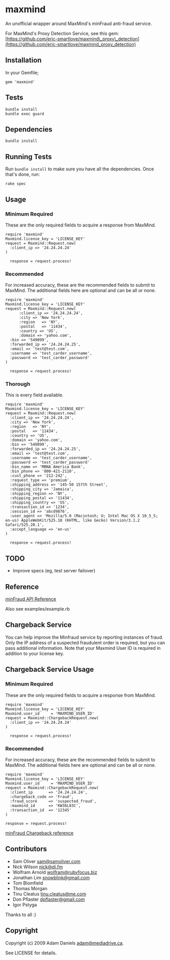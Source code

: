 maxmind
==========

An unofficial wrapper around MaxMind's minFraud anti-fraud service.

For MaxMind's Proxy Detection Service, see this gem: [https://github.com/eric-smartlove/maxmind\_proxy\_detection](https://github.com/eric-smartlove/maxmind_proxy_detection)

Installation
------------

In your Gemfile;

    gem 'maxmind'

Tests
------------

    bundle install
    bundle exec guard

Dependencies
------------

    bundle install

Running Tests
-------------

Run `bundle install` to make sure you have all the dependencies. Once that's done, run:

    rake spec

Usage
-----

### Minimum Required ###
These are the only required fields to acquire a response from MaxMind.

    require 'maxmind'
    Maxmind.license_key = 'LICENSE_KEY'
    request = Maxmind::Request.new(
      :client_ip => '24.24.24.24'
    )

	  response = request.process!


### Recommended ###
For increased accuracy, these are the recommended fields to submit to MaxMind. The additional
fields here are optional and can be all or none.

    require 'maxmind'
    Maxmind.license_key = 'LICENSE_KEY'
    request = Maxmind::Request.new(
		  :client_ip => '24.24.24.24',
		  :city => 'New York',
		  :region	=> 'NY',
		  :postal	=> '11434',
		  :country => 'US',
		  :domain => 'yahoo.com',
      :bin => '549099',
      :forwarded_ip => '24.24.24.25',
      :email => 'test@test.com',
      :username => 'test_carder_username',
      :password => 'test_carder_password'
    )

	  response = request.process!

### Thorough ###
This is every field available.

    require 'maxmind'
    Maxmind.license_key = 'LICENSE_KEY'
    request = Maxmind::Request.new(
      :client_ip => '24.24.24.24',
      :city => 'New York',
      :region	=> 'NY',
      :postal	=> '11434',
      :country => 'US',
      :domain => 'yahoo.com',
      :bin => '549099',
      :forwarded_ip => '24.24.24.25',
      :email => 'test@test.com',
      :username => 'test_carder_username',
      :password => 'test_carder_password'
      :bin_name => 'MBNA America Bank',
      :bin_phone => '800-421-2110',
      :cust_phone => '212-242',
      :request_type => 'premium',
      :shipping_address => '145-50 157th Street',
      :shipping_city => 'Jamaica',
      :shipping_region => 'NY',
      :shipping_postal => '11434',
      :shipping_country => 'US',
      :transaction_id => '1234',
      :session_id => 'abcd9876',
      :user_agent => 'Mozilla/5.0 (Macintosh; U; Intel Mac OS X 10_5_5; en-us) AppleWebKit/525.18 (KHTML, like Gecko) Version/3.1.2 Safari/525.20.1',
      :accept_language => 'en-us'
    )

	  response = request.process!

TODO
----
* Improve specs (eg, test server failover)

Reference
---------
[minFraud API Reference](http://www.maxmind.com/app/ccv)

Also see examples/example.rb

Chargeback Service
------------------

You can help improve the Minfraud service by reporting instances of fraud.  Only the IP address of a suspected fraudulent order is required, but you can pass additional information.  Note that your Maxmind User ID is required in addition to your license key.

Chargeback Service Usage
------------------------

### Minimum Required ###
These are the only required fields to acquire a response from MaxMind.

    require 'maxmind'
    Maxmind.license_key = 'LICENSE_KEY'
    Maxmind.user_id     = 'MAXMIND_USER_ID'
    request = Maxmind::ChargebackRequest.new(
      :client_ip => '24.24.24.24'
    )

	  response = request.process!


### Recommended ###
For increased accuracy, these are the recommended fields to submit to MaxMind. The additional
fields here are optional and can be all or none.

    require 'maxmind'
    Maxmind.license_key = 'LICENSE_KEY'
    Maxmind.user_id     = 'MAXMIND_USER_ID'
    request = Maxmind::ChargebackRequest.new(
      :client_ip       => '24.24.24.24',
      :chargeback_code => 'Fraud',
      :fraud_score     => 'suspected_fraud',
      :maxmind_id      => 'KW36L83C',
      :transaction_id  => '12345'
    )

    response = request.process!

[minFraud Chargeback reference](http://dev.maxmind.com/minfraud/chargeback)

Contributors
------------
* Sam Oliver <sam@samoliver.com>
* Nick Wilson <nick@di.fm>
* Wolfram Arnold <wolfram@rubyfocus.biz>
* Jonathan Lim <snowblink@gmail.com>
* Tom Blomfield
* Thomas Morgan
* Tinu Cleatus <tinu.cleatus@me.com>
* Don Pflaster <dpflaster@gmail.com>
* Igor Pstyga

Thanks to all :)

Copyright
---------
Copyright (c) 2009 Adam Daniels <adam@mediadrive.ca>.

See LICENSE for details.
